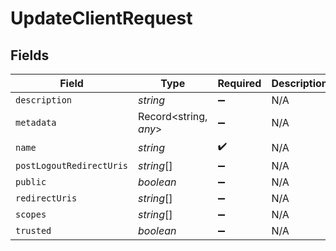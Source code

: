 # UpdateClientRequest


## Fields

| Field                    | Type                     | Required                 | Description              |
| ------------------------ | ------------------------ | ------------------------ | ------------------------ |
| `description`            | *string*                 | :heavy_minus_sign:       | N/A                      |
| `metadata`               | Record<string, *any*>    | :heavy_minus_sign:       | N/A                      |
| `name`                   | *string*                 | :heavy_check_mark:       | N/A                      |
| `postLogoutRedirectUris` | *string*[]               | :heavy_minus_sign:       | N/A                      |
| `public`                 | *boolean*                | :heavy_minus_sign:       | N/A                      |
| `redirectUris`           | *string*[]               | :heavy_minus_sign:       | N/A                      |
| `scopes`                 | *string*[]               | :heavy_minus_sign:       | N/A                      |
| `trusted`                | *boolean*                | :heavy_minus_sign:       | N/A                      |